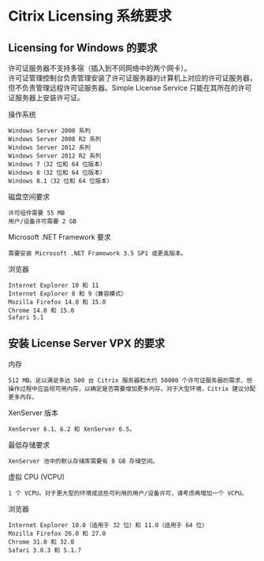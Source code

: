 # Citrix Licensing 系统要求
## Licensing for Windows 的要求
许可证服务器不支持多宿（插入到不同网络中的两个网卡）。  
许可证管理控制台负责管理安装了许可证服务器的计算机上对应的许可证服务器，但不负责管理远程许可证服务器。Simple License Service 只能在其所在的许可证服务器上安装许可证。  

操作系统

    Windows Server 2008 系列
    Windows Server 2008 R2 系列
    Windows Server 2012 系列
    Windows Server 2012 R2 系列
    Windows 7（32 位和 64 位版本）
    Windows 8（32 位和 64 位版本）
    Windows 8.1（32 位和 64 位版本）

磁盘空间要求
	
    许可组件需要 55 MB
    用户/设备许可需要 2 GB

Microsoft .NET Framework 要求
	
    需要安装 Microsoft .NET Framework 3.5 SP1 或更高版本。

浏览器

    Internet Explorer 10 和 11
    Internet Explorer 8 和 9（兼容模式）
    Mozilla Firefox 14.0 和 15.0
    Chrome 14.0 和 15.0
    Safari 5.1

## 安装 License Server VPX 的要求
内存

    512 MB。足以满足多达 500 台 Citrix 服务器和大约 50000 个许可证服务器的需求，但操作过程中应监视可用内存，以确定是否需要增加更多内存。对于大型环境，Citrix 建议分配更多内存。

XenServer 版本

    XenServer 6.1、6.2 和 XenServer 6.5。

最低存储要求

    XenServer 池中的默认存储库需要有 8 GB 存储空间。

虚拟 CPU (VCPU)

    1 个 VCPU。对于更大型的环境或这些可利用的用户/设备许可，请考虑再增加一个 VCPU。

浏览器
	

    Internet Explorer 10.0（适用于 32 位）和 11.0（适用于 64 位）
    Mozilla Firefox 26.0 和 27.0
    Chrome 31.0 和 32.0
    Safari 3.0.3 和 5.1.7